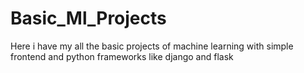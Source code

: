 # Basic_Ml_Projects
Here i have my all the basic projects of machine learning with simple frontend and python frameworks like django and flask
